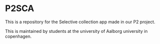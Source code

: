 # P2SCA
This is a repository for the Selective collection app made in our P2 project. 

This is maintained by students at the university of Aalborg university in copenhagen. 
